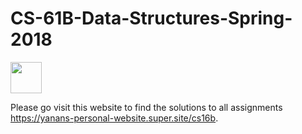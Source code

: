# CS-61B-Data-Structures-Spring-2018
<img src='https://avatars.githubusercontent.com/u/9814088?s=200&v=4' width="50px">

Please go visit this website to find the solutions to all assignments https://yanans-personal-website.super.site/cs16b. 

